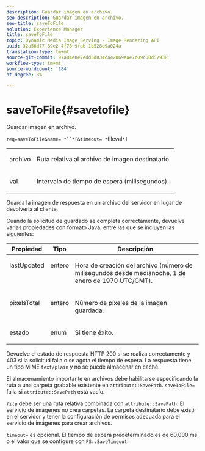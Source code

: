```yaml
---
description: Guardar imagen en archivo.
seo-description: Guardar imagen en archivo.
seo-title: saveToFile
solution: Experience Manager
title: saveToFile
topic: Dynamic Media Image Serving - Image Rendering API
uuid: 32a56d77-89e2-4f78-9fab-1b528e9a024a
translation-type: tm+mt
source-git-commit: 97a84e8e7edd3d834ca42069eae7c09c00d57938
workflow-type: tm+mt
source-wordcount: '184'
ht-degree: 3%

---
```



# saveToFile{#savetofile}

Guardar imagen en archivo.

`req=saveToFile&name= *``*[&timeout= *`fileval`*]`

<table id="simpletable_5674FD9655FE4CDDB0E5DC8655890A66"> 
 <tr class="strow"> 
  <td class="stentry"> <p><span class="varname"> archivo</span> </p> </td> 
  <td class="stentry"> <p>Ruta relativa al archivo de imagen destinatario. </p></td> 
 </tr> 
 <tr class="strow"> 
  <td class="stentry"> <p><span class="varname"> val</span> </p></td> 
  <td class="stentry"> <p>Intervalo de tiempo de espera (milisegundos). </p></td> 
 </tr> 
</table>

Guarda la imagen de respuesta en un archivo del servidor en lugar de devolverla al cliente.

Cuando la solicitud de guardado se completa correctamente, devuelve varias propiedades con formato Java, entre las que se incluyen las siguientes:

<table id="table_8BA8F75A0B7241BAB9B4359F97C21137"> 
 <thead> 
  <tr> 
   <th class="entry"> <b> Propiedad</b> </th> 
   <th class="entry"> <b> Tipo</b> </th> 
   <th class="entry"> <b> Descripción</b> </th> 
  </tr> 
 </thead>
 <tbody> 
  <tr valign="top"> 
   <td> <p> <span class="codeph"> lastUpdated</span> </p> </td> 
   <td> <p> entero </p> </td> 
   <td> <p>Hora de creación del archivo (número de milisegundos desde medianoche, 1 de enero de 1970 UTC/GMT). </p> </td> 
  </tr> 
  <tr valign="top"> 
   <td> <p> <span class="codeph"> pixelsTotal</span> </p> </td> 
   <td> <p> entero </p> </td> 
   <td> <p> Número de píxeles de la imagen guardada. </p> </td> 
  </tr> 
  <tr valign="top"> 
   <td> <p> <span class="codeph"> estado</span> </p> </td> 
   <td> <p> enum </p> </td> 
   <td> <p> <span class="codeph"> Si </span> tiene éxito. </p> </td> 
  </tr> 
 </tbody> 
</table>

Devuelve el estado de respuesta HTTP 200 si se realiza correctamente y 403 si la solicitud falla o se agota el tiempo de espera. La respuesta tiene un tipo MIME `text/plain` y no se puede almacenar en caché.

El almacenamiento importante en archivos debe habilitarse especificando la ruta a una carpeta grabable existente en `attribute::SavePath`. `saveToFile=` falla si  `attribute::SavePath` está vacío.

*`file`* debe ser una ruta relativa combinada con  `attribute::SavePath`. El servicio de imágenes no crea carpetas. La carpeta destinatario debe existir en el servidor y tener la configuración de permisos adecuada para el servicio de imágenes para crear archivos.

`timeout=` es opcional. El tiempo de espera predeterminado es de 60.000 ms o el valor que se configure con `PS::SaveTimeout`.
